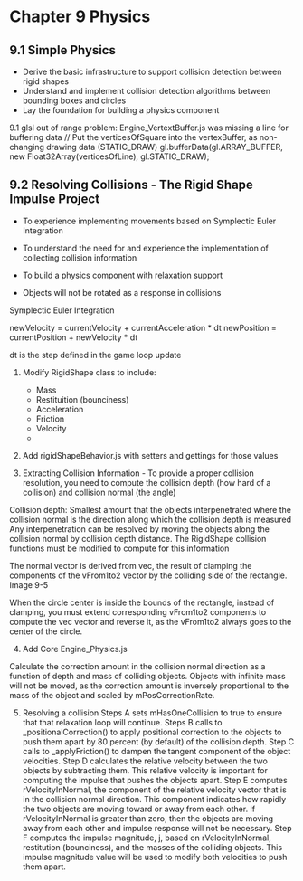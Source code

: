 # Chapter 9 Physics

## 9.1 Simple Physics

* Derive the basic infrastructure to support collision detection between rigid shapes
* Understand and implement collision detection algorithms between bounding boxes and circles
* Lay the foundation for building a physics component



9.1 glsl out of range problem: Engine_VertextBuffer.js was missing a line for buffering data
 // Put the verticesOfSquare into the vertexBuffer, as non-changing drawing data (STATIC_DRAW)
        gl.bufferData(gl.ARRAY_BUFFER, new Float32Array(verticesOfLine), gl.STATIC_DRAW);


## 9.2 Resolving Collisions - The Rigid Shape Impulse Project

* To experience implementing movements based on Symplectic Euler Integration
* To understand the need for and experience the implementation of collecting collision information
* To build a physics component with relaxation support


* Objects will not be rotated as a response in collisions

Symplectic Euler Integration

newVelocity = currentVelocity + currentAcceleration * dt
newPosition = currentPosition + newVelocity * dt

dt is the step defined in the game loop update

1) Modify RigidShape class to include:
	* Mass
	* Restituition (bounciness)
	* Acceleration
	* Friction
	* Velocity
	*

2) Add rigidShapeBehavior.js with setters and gettings for those values

3) Extracting Collision Information - To provide a proper collision resolution, you need to compute the collision depth (how hard of a collision) and collision normal (the angle)

Collision depth: Smallest amount that the objects interpenetrated where the collision normal is the direction along which the collision depth is measured
Any interpenetration can be resolved by moving the objects along the collision normal by collision depth distance. The RigidShape collision functions must be modified to compute for this information

The normal vector is derived from vec, the result of clamping the components of the vFrom1to2 vector by the colliding side of the rectangle. Image 9-5

When the circle center is inside the bounds of the rectangle, instead of clamping, you must extend corresponding vFrom1to2 components to compute the vec vector and reverse it, as the vFrom1to2 always goes to the center of the circle.


4) Add Core Engine_Physics.js

Calculate the correction amount in the collision normal direction as a function of depth and mass of colliding objects.
Objects with infinite mass will not be moved, as the correction amount is inversely proportional to the mass of the object and scaled by mPosCorrectionRate.

5) Resolving a collision
Steps A sets mHasOneCollision to true to ensure that that relaxation loop will continue.
Steps B calls to _positionalCorrection() to apply positional correction to the objects to push them apart by 80 percent (by default) of the collision depth.
Step C calls to _applyFriction() to dampen the tangent component of the object velocities.
Step D calculates the relative velocity between the two objects by subtracting them. This relative velocity is important for computing the impulse that pushes the objects apart.
Step E computes rVelocityInNormal, the component of the relative velocity vector that is in the collision normal direction. This component indicates how rapidly the two objects are moving toward or away from each other. If rVelocityInNormal is greater than zero, then the objects are moving away from each other and impulse response will not be necessary.
Step F computes the impulse magnitude, j, based on rVelocityInNormal, restitution (bounciness), and the masses of the colliding objects. This impulse magnitude value will be used to modify both velocities to push them apart.